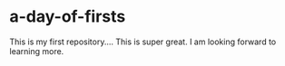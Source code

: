 # a-day-of-firsts
This is my first repository.... This is super great.
I am looking forward to learning more.
